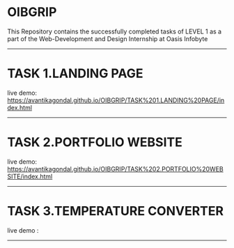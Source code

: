 # OIBGRIP
This Repository contains the successfully completed tasks of LEVEL 1 as a part of the Web-Development and Design Internship at Oasis Infobyte
*******************************
# TASK 1.LANDING PAGE 
live demo: https://avantikagondal.github.io/OIBGRIP/TASK%201.LANDING%20PAGE/index.html
*******************************
# TASK 2.PORTFOLIO WEBSITE
live demo: https://avantikagondal.github.io/OIBGRIP/TASK%202.PORTFOLIO%20WEBSITE/index.html
*******************************
# TASK 3.TEMPERATURE CONVERTER
live demo : 
*******************************

